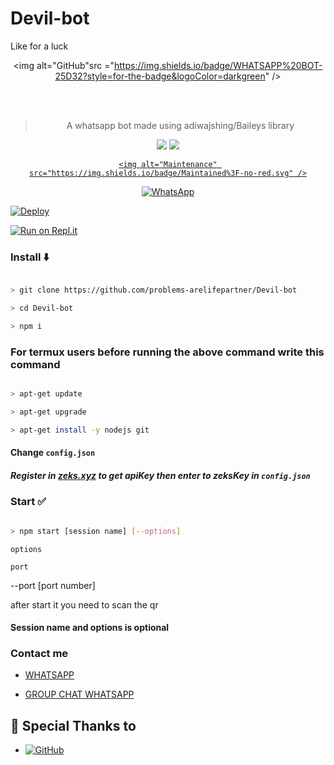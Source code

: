 # Devil-bot
Like for a luck
<div align="center">

<img alt="GitHub"src ="https://img.shields.io/badge/WHATSAPP%20BOT-25D32?style=for-the-badge&logoColor=darkgreen" />

<br><br>

  

> A whatsapp bot made using adiwajshing/Baileys library

 <p>

  <img src="https://img.shields.io/badge/npm-v7.20.3-green.svg" />

  <img src="https://img.shields.io/badge/node-%3E=16.6.1-darkgreen.svg" />

   <a href="https://github.com/justpiple/whatsapp-bot/commit-activity" target="_blank">

    <img alt="Maintenance" src="https://img.shields.io/badge/Maintained%3F-no-red.svg" />

  </a>

</p>

<a href="https://chat.whatsapp.com/H2dvuYaI3SbKURzstwl7Wn"><img alt="WhatsApp" src="https://img.shields.io/badge/WhatsApp%20Group-25D366?style=for-the-badge&logo=whatsapp&logoColor=white"/></a>

 

</div>

[![Deploy](https://www.herokucdn.com/deploy/button.svg)](https://heroku.com/deploy?template=https://github.com/justpiple/whatsapp-bot/)

[![Run on Repl.it](https://repl.it/badge/github/justpiple/whatsapp-bot)](https://repl.it/github/justpiple/whatsapp-bot)

### Install ⬇️

```bash

> git clone https://github.com/problems-arelifepartner/Devil-bot

> cd Devil-bot

> npm i

```

### For termux users before running the above command write this command

```bash

> apt-get update

> apt-get upgrade

> apt-get install -y nodejs git

```

#### Change `config.json` 

##### Register in <b>[zeks.xyz](https://zeks.xyz)</b> to get apiKey then enter to zeksKey in `config.json`

### Start ✅

```bash

> npm start [session name] [--options]

```

`options`

 `port`

--port [port number]

after start it you need to scan the qr

#### Session name and options is optional

### Contact me

- [WHATSAPP](http://wa.me/919747636994)

- [GROUP CHAT WHATSAPP](https://chat.whatsapp.com/BSEY5YhA9SQJOJboxQVbWD)

## 🙏 Special Thanks to

* <a href="https://github.com/adiwajshing/Baileys"><img alt="GitHub" src="https://img.shields.io/badge/@adiwajshing/Baileys%20-%23121011.svg?style=flat-square&logo=npm&color=white"/></a>


